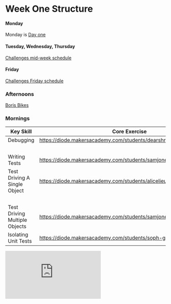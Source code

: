 # Week One Structure

#### Monday

Monday is [Day one](./day_one.md)

#### Tuesday, Wednesday, Thursday

[Challenges mid-week schedule](./challenges_mid_week_schedule.md)

#### Friday

[Challenges Friday schedule](./challenges_friday_schedule.md)

### Afternoons
[Boris Bikes](../../boris_bikes/00_challenge_map.md)

### Mornings

|Key Skill|Core Exercise|Optional Exercises| 
|---|---|---|
|Debugging|https://diode.makersacademy.com/students/dearshrewdwit/projects/832 |  https://diode.makersacademy.com/students/samjones1001/projects/2286 |
|   |   |https://diode.makersacademy.com/students/dearshrewdwit/projects/864   |
|Writing Tests   |https://diode.makersacademy.com/students/samjones1001/projects/2287   |https://diode.makersacademy.com/students/EdwardAndress/projects/975   |
|Test Driving A Single Object   |https://diode.makersacademy.com/students/alicelieutier/projects/813   |https://diode.makersacademy.com/students/alicelieutier/projects/812|
|   |   |https://diode.makersacademy.com/students/samjones1001/projects/2288 |
|Test Driving Multiple Objects   |https://diode.makersacademy.com/students/samjones1001/projects/317   |https://diode.makersacademy.com/students/neoeno/projects/13
|Isolating Unit Tests   |https://diode.makersacademy.com/students/soph-g/projects/645   |Isolate Simple Checkout Tests

![Tracking pixel](https://githubanalytics.herokuapp.com/course/sequence/apprenticeship/week01.md)
